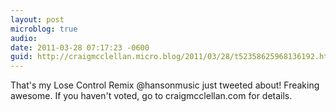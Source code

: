 ```yaml
---
layout: post
microblog: true
audio: 
date: 2011-03-28 07:17:23 -0600
guid: http://craigmcclellan.micro.blog/2011/03/28/t52358625968136192.html
---
```

That's my Lose Control Remix @hansonmusic just tweeted about! Freaking awesome. If you haven't voted, go to craigmcclellan.com for details.
